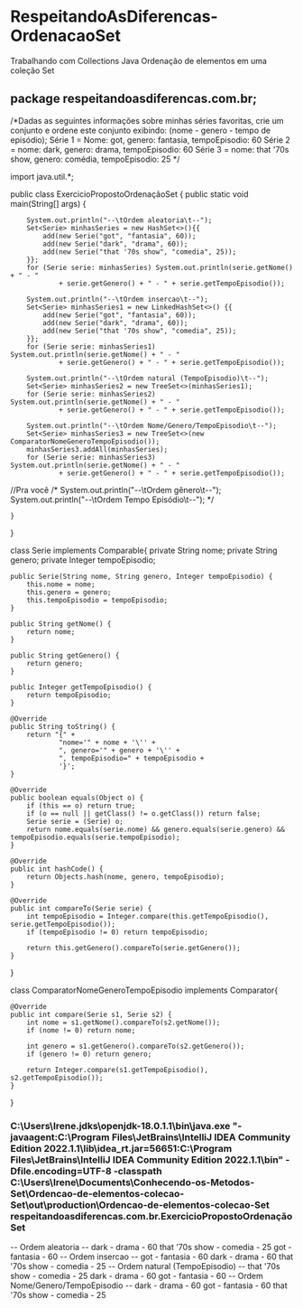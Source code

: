 # RespeitandoAsDiferencas-OrdenacaoSet
Trabalhando com Collections Java Ordenação de elementos em uma coleção Set
## package respeitandoasdiferencas.com.br;

/*Dadas as seguintes informações sobre minhas séries favoritas,
crie um conjunto e ordene este conjunto exibindo:
(nome - genero - tempo de episódio);
Série 1 = Nome: got, genero: fantasia, tempoEpisodio: 60
Série 2 = nome: dark, genero: drama, tempoEpisodio: 60
Série 3 = nome: that '70s show, genero: comédia, tempoEpisodio: 25
*/

import java.util.*;

public class ExercicioPropostoOrdenaçãoSet  {
    public static void main(String[] args) {

        System.out.println("--\tOrdem aleatoria\t--");
        Set<Serie> minhasSeries = new HashSet<>(){{
            add(new Serie("got", "fantasia", 60));
            add(new Serie("dark", "drama", 60));
            add(new Serie("that '70s show", "comedia", 25));
        }};
        for (Serie serie: minhasSeries) System.out.println(serie.getNome() + " - "
                + serie.getGenero() + " - " + serie.getTempoEpisodio());

        System.out.println("--\tOrdem insercao\t--");
        Set<Serie> minhasSeries1 = new LinkedHashSet<>() {{
            add(new Serie("got", "fantasia", 60));
            add(new Serie("dark", "drama", 60));
            add(new Serie("that '70s show", "comedia", 25));
        }};
        for (Serie serie: minhasSeries1) System.out.println(serie.getNome() + " - "
                + serie.getGenero() + " - " + serie.getTempoEpisodio());

        System.out.println("--\tOrdem natural (TempoEpisodio)\t--");
        Set<Serie> minhasSeries2 = new TreeSet<>(minhasSeries1);
        for (Serie serie: minhasSeries2) System.out.println(serie.getNome() + " - "
                + serie.getGenero() + " - " + serie.getTempoEpisodio());

        System.out.println("--\tOrdem Nome/Genero/TempoEpisodio\t--");
        Set<Serie> minhasSeries3 = new TreeSet<>(new ComparatorNomeGeneroTempoEpisodio());
        minhasSeries3.addAll(minhasSeries);
        for (Serie serie: minhasSeries3) System.out.println(serie.getNome() + " - "
                + serie.getGenero() + " - " + serie.getTempoEpisodio());

//Pra você
/*        System.out.println("--\tOrdem gênero\t--");
          System.out.println("--\tOrdem Tempo Episódio\t--");
 */

    }
}

class Serie implements Comparable<Serie>{
    private String nome;
    private String genero;
    private Integer tempoEpisodio;

    public Serie(String nome, String genero, Integer tempoEpisodio) {
        this.nome = nome;
        this.genero = genero;
        this.tempoEpisodio = tempoEpisodio;
    }

    public String getNome() {
        return nome;
    }

    public String getGenero() {
        return genero;
    }

    public Integer getTempoEpisodio() {
        return tempoEpisodio;
    }

    @Override
    public String toString() {
        return "{" +
                "nome='" + nome + '\'' +
                ", genero='" + genero + '\'' +
                ", tempoEpisodio=" + tempoEpisodio +
                '}';
    }

    @Override
    public boolean equals(Object o) {
        if (this == o) return true;
        if (o == null || getClass() != o.getClass()) return false;
        Serie serie = (Serie) o;
        return nome.equals(serie.nome) && genero.equals(serie.genero) && tempoEpisodio.equals(serie.tempoEpisodio);
    }

    @Override
    public int hashCode() {
        return Objects.hash(nome, genero, tempoEpisodio);
    }

    @Override
    public int compareTo(Serie serie) {
        int tempoEpisodio = Integer.compare(this.getTempoEpisodio(), serie.getTempoEpisodio());
        if (tempoEpisodio != 0) return tempoEpisodio;

        return this.getGenero().compareTo(serie.getGenero());
    }
}

class ComparatorNomeGeneroTempoEpisodio implements Comparator<Serie>{

    @Override
    public int compare(Serie s1, Serie s2) {
        int nome = s1.getNome().compareTo(s2.getNome());
        if (nome != 0) return nome;

        int genero = s1.getGenero().compareTo(s2.getGenero());
        if (genero != 0) return genero;

        return Integer.compare(s1.getTempoEpisodio(), s2.getTempoEpisodio());
    }
}

### C:\Users\Irene\.jdks\openjdk-18.0.1.1\bin\java.exe "-javaagent:C:\Program Files\JetBrains\IntelliJ IDEA Community Edition 2022.1.1\lib\idea_rt.jar=56651:C:\Program Files\JetBrains\IntelliJ IDEA Community Edition 2022.1.1\bin" -Dfile.encoding=UTF-8 -classpath C:\Users\Irene\Documents\Conhecendo-os-Metodos-Set\Ordencao-de-elementos-colecao-Set\out\production\Ordencao-de-elementos-colecao-Set respeitandoasdiferencas.com.br.ExercicioPropostoOrdenaçãoSet
--	Ordem aleatoria	--
dark - drama - 60
that '70s show - comedia - 25
got - fantasia - 60
--	Ordem insercao	--
got - fantasia - 60
dark - drama - 60
that '70s show - comedia - 25
--	Ordem natural (TempoEpisodio)	--
that '70s show - comedia - 25
dark - drama - 60
got - fantasia - 60
--	Ordem Nome/Genero/TempoEpisodio	--
dark - drama - 60
got - fantasia - 60
that '70s show - comedia - 25

